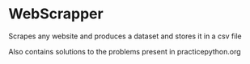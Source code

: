 # WebScrapper
Scrapes any website and produces a dataset and stores it in a csv file


Also contains solutions to the problems present in practicepython.org
